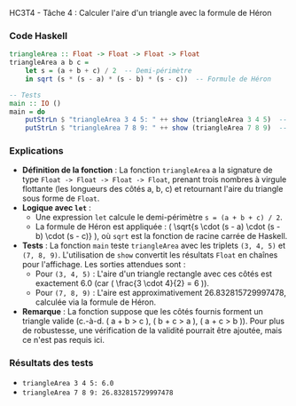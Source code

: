 HC3T4 - Tâche 4 : Calculer l'aire d'un triangle avec la formule de Héron

### Code Haskell
```haskell
triangleArea :: Float -> Float -> Float -> Float
triangleArea a b c =
    let s = (a + b + c) / 2  -- Demi-périmètre
    in sqrt (s * (s - a) * (s - b) * (s - c))  -- Formule de Héron

-- Tests
main :: IO ()
main = do
    putStrLn $ "triangleArea 3 4 5: " ++ show (triangleArea 3 4 5)  -- Affiche "triangleArea 3 4 5: 6.0"
    putStrLn $ "triangleArea 7 8 9: " ++ show (triangleArea 7 8 9)  -- Affiche "triangleArea 7 8 9: 26.832815729997478"
```

### Explications
- **Définition de la fonction** : La fonction `triangleArea` a la signature de type `Float -> Float -> Float -> Float`, prenant trois nombres à virgule flottante (les longueurs des côtés a, b, c) et retournant l'aire du triangle sous forme de `Float`.
- **Logique avec `let`** :
  - Une expression `let` calcule le demi-périmètre `s = (a + b + c) / 2`.
  - La formule de Héron est appliquée : \( \sqrt{s \cdot (s - a) \cdot (s - b) \cdot (s - c)} \), où `sqrt` est la fonction de racine carrée de Haskell.
- **Tests** : La fonction `main` teste `triangleArea` avec les triplets `(3, 4, 5)` et `(7, 8, 9)`. L'utilisation de `show` convertit les résultats `Float` en chaînes pour l'affichage. Les sorties attendues sont :
  - Pour `(3, 4, 5)` : L'aire d'un triangle rectangle avec ces côtés est exactement 6.0 (car \( \frac{3 \cdot 4}{2} = 6 \)).
  - Pour `(7, 8, 9)` : L'aire est approximativement 26.832815729997478, calculée via la formule de Héron.
- **Remarque** : La fonction suppose que les côtés fournis forment un triangle valide (c.-à-d. \( a + b > c \), \( b + c > a \), \( a + c > b \)). Pour plus de robustesse, une vérification de la validité pourrait être ajoutée, mais ce n'est pas requis ici.

### Résultats des tests
- `triangleArea 3 4 5: 6.0`
- `triangleArea 7 8 9: 26.832815729997478`
